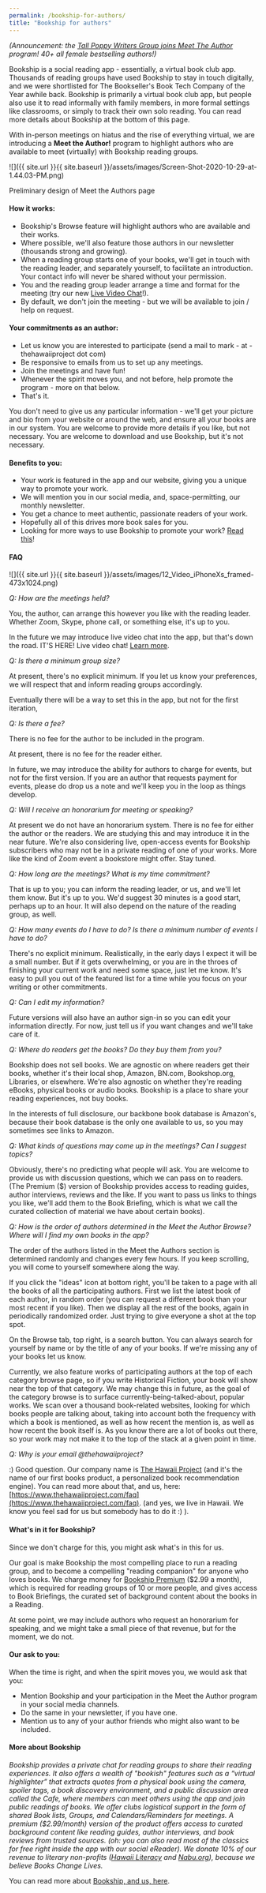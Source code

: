 ```yaml
---
permalink: /bookship-for-authors/
title: "Bookship for authors"
---
```


_(Announcement: the [Tall Poppy Writers Group joins Meet The Author](https://tallpoppies.org/wp-content/uploads/2021/01/TPW-Bookship-Release.pdf) program! 40+ all female bestselling authors!)_

Bookship is a social reading app - essentially, a virtual book club app. Thousands of reading groups have used Bookship to stay in touch digitally, and we were shortlisted for The Bookseller's Book Tech Company of the Year awhile back. Bookship is primarily a virtual book club app, but people also use it to read informally with family members, in more formal settings like classrooms, or simply to track their own solo reading. You can read more details about Bookship at the bottom of this page.

With in-person meetings on hiatus and the rise of everything virtual, we are introducing a **Meet the Author!** program to highlight authors who are available to meet (virtually) with Bookship reading groups.

![]({{ site.url }}{{ site.baseurl }}/assets/images/Screen-Shot-2020-10-29-at-1.44.03-PM.png)

Preliminary design of Meet the Authors page

#### How it works:

- Bookship's Browse feature will highlight authors who are available and their works.
- Where possible, we'll also feature those authors in our newsletter (thousands strong and growing).
- When a reading group starts one of your books, we'll get in touch with the reading leader, and separately yourself, to facilitate an introduction. Your contact info will never be shared without your permission.
- You and the reading group leader arrange a time and format for the meeting (try our new [Live Video Chat](https://blog.bookshipapp.com/2021/03/11/%f0%9f%8e%a6%f0%9f%8e%ac%f0%9f%93%96-are-you-not-entertained-live-video-in-bookship-march-2021/)!).
- By default, we don't join the meeting - but we will be available to join / help on request.

#### Your commitments as an author:

- Let us know you are interested to participate (send a mail to mark - at - thehawaiiproject dot com)
- Be responsive to emails from us to set up any meetings.
- Join the meetings and have fun!
- Whenever the spirit moves you, and not before, help promote the program - more on that below.
- That's it.

You don't need to give us any particular information - we'll get your picture and bio from your website or around the web, and ensure all your books are in our system. You are welcome to provide more details if you like, but not necessary. You are welcome to download and use Bookship, but it's not necessary.

#### Benefits to you:

- Your work is featured in the app and our website, giving you a unique way to promote your work.
- We will mention you in our social media, and, space-permitting, our monthly newsletter.
- You get a chance to meet authentic, passionate readers of your work.
- Hopefully all of this drives more book sales for you.
- Looking for more ways to use Bookship to promote your work? [Read this](https://blog.bookshipapp.com/2021/04/13/how-to-use-bookship-to-connect-with-readers/)!

#### FAQ

![]({{ site.url }}{{ site.baseurl }}/assets/images/12_Video_iPhoneXs_framed-473x1024.png)

_Q: How are the meetings held?_

You, the author, can arrange this however you like with the reading leader. Whether Zoom, Skype, phone call, or something else, it's up to you.

In the future we may introduce live video chat into the app, but that's down the road. IT'S HERE! Live video chat! [Learn more](https://blog.bookshipapp.com/2021/03/11/%f0%9f%8e%a6%f0%9f%8e%ac%f0%9f%93%96-are-you-not-entertained-live-video-in-bookship-march-2021/).

_Q: Is there a minimum group size?_

At present, there's no explicit minimum. If you let us know your preferences, we will respect that and inform reading groups accordingly.

Eventually there will be a way to set this in the app, but not for the first iteration,

_Q: Is there a fee?_

There is no fee for the author to be included in the program.

At present, there is no fee for the reader either.

In future, we may introduce the ability for authors to charge for events, but not for the first version. If you are an author that requests payment for events, please do drop us a note and we'll keep you in the loop as things develop.

_Q: Will I receive an honorarium for meeting or speaking?_

At present we do not have an honorarium system. There is no fee for either the author or the readers. We are studying this and may introduce it in the near future. We're also considering live, open-access events for Bookship subscribers who may not be in a private reading of one of your works. More like the kind of Zoom event a bookstore might offer. Stay tuned.

_Q: How long are the meetings? What is my time commitment?_

That is up to you; you can inform the reading leader, or us, and we'll let them know. But it's up to you. We'd suggest 30 minutes is a good start, perhaps up to an hour. It will also depend on the nature of the reading group, as well.

_Q: How many events do I have to do? Is there a minimum number of events I have to do?_

There's no explicit minimum. Realistically, in the early days I expect it will be a small number. But if it gets overwhelming, or you are in the throes of finishing your current work and need some space, just let me know. It's easy to pull you out of the featured list for a time while you focus on your writing or other commitments.

_Q: Can I edit my information?_

Future versions will also have an author sign-in so you can edit your information directly. For now, just tell us if you want changes and we'll take care of it.

_Q: Where do readers get the books? Do they buy them from you?_

Bookship does not sell books. We are agnostic on where readers get their books, whether it's their local shop, Amazon, BN.com, Bookshop.org, Libraries, or elsewhere. We're also agnostic on whether they're reading eBooks, physical books or audio books. Bookship is a place to share your reading experiences, not buy books.

In the interests of full disclosure, our backbone book database is Amazon's, because their book database is the only one available to us, so you may sometimes see links to Amazon.

_Q: What kinds of questions may come up in the meetings? Can I suggest topics?_

Obviously, there's no predicting what people will ask. You are welcome to provide us with discussion questions, which we can pass on to readers. (The Premium ($) version of Bookship provides access to reading guides, author interviews, reviews and the like. If you want to pass us links to things you like, we'll add them to the Book Briefing, which is what we call the curated collection of material we have about certain books).

_Q: How is the order of authors determined in the Meet the Author Browse? Where will I find my own books in the app?_

The order of the authors listed in the Meet the Authors section is determined randomly and changes every few hours. If you keep scrolling, you will come to yourself somewhere along the way.

If you click the "ideas" icon at bottom right, you'll be taken to a page with all the books of all the participating authors. First we list the latest book of each author, in random order (you can request a different book than your most recent if you like). Then we display all the rest of the books, again in periodically randomized order. Just trying to give everyone a shot at the top spot.

On the Browse tab, top right, is a search button. You can always search for yourself by name or by the title of any of your books. If we're missing any of your books let us know.

Currently, we also feature works of participating authors at the top of each category browse page, so if you write Historical Fiction, your book will show near the top of that category. We may change this in future, as the goal of the category browse is to surface currently-being-talked-about, popular works. We scan over a thousand book-related websites, looking for which books people are talking about, taking into account both the frequency with which a book is mentioned, as well as how recent the mention is, as well as how recent the book itself is. As you know there are a lot of books out there, so your work may not make it to the top of the stack at a given point in time.

_Q: Why is your email @thehawaiiproject?_

:) Good question. Our company name is [The Hawaii Project](https://www.thehawaiiproject.com) (and it's the name of our first books product, a personalized book recommendation engine). You can read more about that, and us, here: [https://www.thehawaiiproject.com/faq](https://www.thehawaiiproject.com/faq). (and yes, we live in Hawaii. We know you feel sad for us but somebody has to do it :) ).

#### What's in it for Bookship?

Since we don't charge for this, you might ask what's in this for us.

Our goal is make Bookship the most compelling place to run a reading group, and to become a compelling "reading companion" for anyone who loves books. We charge money for [Bookship Premium](https://bookship.app.link/VdxysPq5Wab) ($2.99 a month), which is required for reading groups of 10 or more people, and gives access to Book Briefings, the curated set of background content about the books in a Reading.

At some point, we may include authors who request an honorarium for speaking, and we might take a small piece of that revenue, but for the moment, we do not.

#### Our ask to you:

When the time is right, and when the spirit moves you, we would ask that you:

- Mention Bookship and your participation in the Meet the Author program in your social media channels.
- Do the same in your newsletter, if you have one.
- Mention us to any of your author friends who might also want to be included.

#### More about Bookship

_Bookship provides a private chat for reading groups to share their reading experiences. It also offers a wealth of "bookish" features such as a “virtual highlighter” that extracts quotes from a physical book using the camera, spoiler tags, a book discovery environment, and a public discussion area called the Cafe, where members can meet others using the app and join public readings of books. We offer clubs logistical support in the form of shared Book lists, Groups, and Calendars/Reminders for meetings. A premium ($2.99/month) version of the product offers access to curated background content like reading guides, author interviews, and book reviews from trusted sources. (oh: you can also read most of the classics for free right inside the app with our social eReader). We donate 10% of our revenue to literary non-profits ([Hawaii Literacy](http://www.hawaiiliteracy.org/) and [Nabu.org](http://nabu.org/)), because we believe Books Change Lives._ 

You can read more about [Bookship, and us, here](https://www.bookshipapp.com/#/about).
